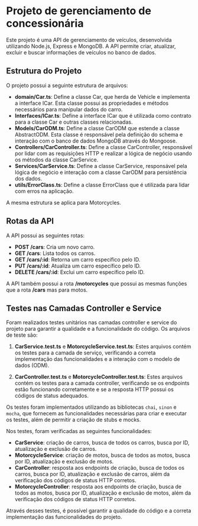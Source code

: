 # Projeto de gerenciamento de concessionária

Este projeto é uma API de gerenciamento de veículos, desenvolvida utilizando Node.js, Express e MongoDB. A API permite criar, atualizar, excluir e buscar informações de veículos no banco de dados.

## Estrutura do Projeto
O projeto possui a seguinte estrutura de arquivos:

- **domain/Car.ts**: Define a classe Car, que herda de Vehicle e implementa a interface ICar. Esta classe possui as propriedades e métodos necessários para manipular dados do carro.
- **Interfaces/ICar.ts**: Define a interface ICar que é utilizada como contrato para a classe Car e outras classes relacionadas.
- **Models/CarODM.ts**: Define a classe CarODM que estende a classe AbstractODM. Esta classe é responsável pela definição do schema e interação com o banco de dados MongoDB através do Mongoose.
- **Controllers/CarController.ts**: Define a classe CarController, responsável por lidar com as requisições HTTP e realizar a lógica de negócio usando os métodos da classe CarService.
- **Services/CarService.ts**: Define a classe CarService, responsável pela lógica de negócio e interação com a classe CarODM para persistência dos dados.
- **utils/ErrorClass.ts**: Define a classe ErrorClass que é utilizada para lidar com erros na aplicação.

A mesma estrutura se aplica para Motorcycles.

## Rotas da API
A API possui as seguintes rotas:

- **POST /cars**: Cria um novo carro.
- **GET /cars**: Lista todos os carros.
- **GET /cars/:id**: Retorna um carro específico pelo ID.
- **PUT /cars/:id**: Atualiza um carro específico pelo ID.
- **DELETE /cars/:id**: Exclui um carro específico pelo ID.

A API também possui a rota **/motorcycles** que possui as mesmas funções que a rota **/cars** mas para motos.

## Testes nas Camadas Controller e Service

Foram realizados testes unitários nas camadas controller e service do projeto para garantir a qualidade e a funcionalidade do código. Os arquivos de teste são:

1. **CarService.test.ts** e **MotorcycleService.test.ts**: Estes arquivos contém os testes para a camada de serviço, verificando a correta implementação das funcionalidades e a interação com o modelo de dados (ODM).

2. **CarController.test.ts** e **MotorcycleController.test.ts**: Estes arquivos contém os testes para a camada controller, verificando se os endpoints estão funcionando corretamente e se a resposta HTTP possui os códigos de status adequados.

Os testes foram implementados utilizando as bibliotecas `chai`, `sinon` e `mocha`, que fornecem as funcionalidades necessárias para criar e executar os testes, além de permitir a criação de stubs e mocks.

Nos testes, foram verificadas as seguintes funcionalidades:

- **CarService**: criação de carros, busca de todos os carros, busca por ID, atualização e exclusão de carros.
- **MotorcycleService**: criação de motos, busca de todos as motos, busca por ID, atualização e exclusão de motos.
- **CarController**: resposta aos endpoints de criação, busca de todos os carros, busca por ID, atualização e exclusão de carros, além da verificação dos códigos de status HTTP corretos.
- **MotorcycleController**: resposta aos endpoints de criação, busca de todos as motos, busca por ID, atualização e exclusão de motos, além da verificação dos códigos de status HTTP corretos.

Através desses testes, é possível garantir a qualidade do código e a correta implementação das funcionalidades do projeto.
